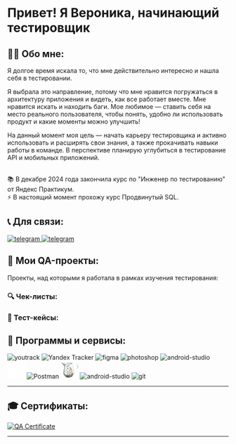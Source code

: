   # Привет! Я Вероника, начинающий тестировщик
  
  ## 👨‍💻 Обо мне:
 Я долгое время искала то, что мне действительно интересно и нашла себя в тестировании.
 
 Я выбрала это направление, потому что мне нравится погружаться в архитектуру приложения и видеть, как все работает 
 вместе. Мне нравится искать и находить баги. Мое любимое — ставить себя на место реального пользователя, чтобы понять, удобно ли использовать продукт и какие моменты можно улучшить!

 На данный момент моя цель — начать карьеру тестировщика и активно использовать и расширять свои знания, а также прокачивать навыки работы в команде. 
 В перспективе планирую углубиться в тестирование API и мобильных приложений.  

 <br> 📚 В декабре 2024 года закончила курс по "Инженер по тестированию" от Яндекс Практикум.<br>⚡ В настоящий момент прохожу курс Продвинутый SQL.</p>
  
  ## 📞 Для связи:
  <div align="left">
    <a href="https://t.me/leimvn" target="_blank">
      <img src="https://cdn-icons-png.flaticon.com/512/2111/2111646.png" width="40" height="40" alt="telegram" />
    </a>
    <a href="mailto:vrnklmn21@gmail.com" target="_blank">
       <img src="https://cdn-icons-png.flaticon.com/512/5968/5968534.png" width="40" height="40" alt="telegram">  
    </a>
    </div>
  
  ## 🧪 Мои QA-проекты:
  Проекты, над которыми я работала в рамках изучения тестирования:
  
  ### 🔍 Чек-листы:

  
  ### 📝 Тест-кейсы:

  
  ## 🚀 Программы и сервисы:
 
<div>
  <img src="https://plugins.jetbrains.com/files/8215/590468/icon/pluginIcon.svg" title="YouTrack" alt="youtrack" width="40" height="40">
  <img src="https://upload.wikimedia.org/wikipedia/commons/thumb/f/f3/Logo_Yandex_Tracker_2021.svg/144px-Logo_Yandex_Tracker_2021.svg.png" title="Яндекс Трекер" alt="Yandex Tracker" width="40" height="40">
  <img src="https://cdn.jsdelivr.net/gh/devicons/devicon/icons/figma/figma-original.svg" title="Figma" alt="figma" width="40" height="40">
  <img src="https://i.pinimg.com/originals/8b/c8/a9/8bc8a953d8141de37918990367f47588.png" title="Adobe Photoshop" alt="photoshop" width="52" height="40">
  <img src="https://i3.wp.com/upload.wikimedia.org/wikipedia/commons/thumb/3/30/Google_Sheets_logo_%282014-2020%29.svg/1200px-Google_Sheets_logo_%282014-2020%29.svg.png" title="Google Sheets" alt="android-studio" width="30" height="40">
  
  <img src="https://github.com/ChromeDevTools/devtools-logo/raw/master/logos/svg/chrome-devtools-square-responsive.svg" title="DevTools" alt="Devtools" width="40" height="40">
  <img src="https://icon.icepanel.io/Technology/svg/Postman.svg" title="Postman" alt="Postman" width="40" height="40"> 
  <img src="https://github.com/sevenler/software/blob/master/charles/icon/charles_icon64.png?raw=true" title="Charles Proxy" alt="Charles" width="40" height="40">

  <img src="https://cdn.jsdelivr.net/gh/devicons/devicon/icons/androidstudio/androidstudio-original.svg" title="Android Studio" alt="android-studio" width="40" height="40">
  
  <img src="https://cdn.jsdelivr.net/gh/devicons/devicon/icons/git/git-original.svg" title="git" alt="git" width="40" height="40">
</div>

  ---
  
  ## 🎓 Сертификаты:
<div align="left">
 <a href="https://disk.yandex.ru/i/kRhQFbriNCO26A" target="_blank">
    <img src="" alt="QA Certificate" width="180" height="100">
  </div>
   
  ---
